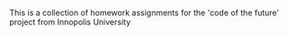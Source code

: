 This is a collection of homework assignments for the 'code of the future' project from Innopolis University
